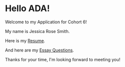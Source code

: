 # Hello ADA!

Welcome to my Application for Cohort 6!

My name is Jessica Rose Smith.

Here is my [Resume](https://github.com/bugwomp/JRS-Application/blob/master/Resume.md).

And here are my [Essay Questions](https://github.com/bugwomp/JRS-Application/blob/master/Essay%20Questions.md).

Thanks for your time, I'm looking forward to meeting you!
